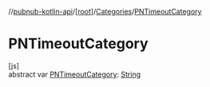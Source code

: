//[pubnub-kotlin-api](../../../index.md)/[[root]](../index.md)/[Categories](index.md)/[PNTimeoutCategory](-p-n-timeout-category.md)

# PNTimeoutCategory

[js]\
abstract var [PNTimeoutCategory](-p-n-timeout-category.md): [String](https://kotlinlang.org/api/latest/jvm/stdlib/kotlin/-string/index.html)
